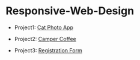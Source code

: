 <h1>Responsive-Web-Design</h1>
<ul>
  <li>
    <p>Project1: <a href="https://im-usb.github.io/Responsive-Web-Design/cat-photo-app/" target="_blank"> Cat Photo App</a></p>
  </li>
  <li>
    <p>Project2: <a href="https://im-usb.github.io/Responsive-Web-Design/camper-coffee/" target="_blank"> Camper Coffee</a></p>
  </li>
  <li>
    <p>Project3: <a href="https://im-usb.github.io/Responsive-Web-Design/registration-form/" target="_blank"> Registration Form</a></p>
  </li>
</ul>
